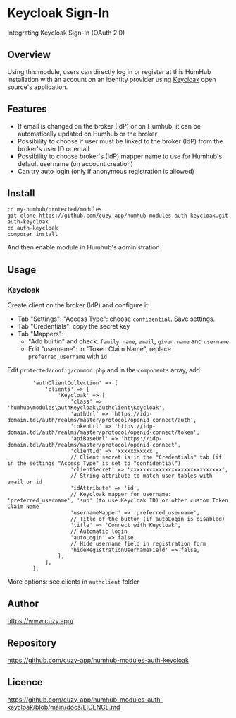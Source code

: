 # Keycloak Sign-In

Integrating Keycloak Sign-In (OAuth 2.0)


## Overview

Using this module, users can directly log in or register at this HumHub installation with an account on an identity provider using [Keycloak](https://www.keycloak.org/) open source's application.


## Features

- If email is changed on the broker (IdP) or on Humhub, it can be automatically updated on Humhub or the broker
- Possibility to choose if user must be linked to the broker (IdP) from the broker's user ID or email
- Possibility to choose broker's (IdP) mapper name to use for Humhub's default username (on account creation)
- Can try auto login (only if anonymous registration is allowed)


## Install

```
cd my-humhub/protected/modules
git clone https://github.com/cuzy-app/humhub-modules-auth-keycloak.git auth-keycloak
cd auth-keycloak
composer install
```

And then enable module in Humhub's administration


## Usage

### Keycloak

Create client on the broker (IdP) and configure it:
- Tab "Settings": "Access Type": choose `confidential`. Save settings.
- Tab "Credentials": copy the secret key
- Tab "Mappers":
    + "Add builtin" and check: `family name`, `email`, `given name` and `username`
    + Edit "username": in "Token Claim Name", replace `preferred_username` with `id`


Edit `protected/config/common.php` and in the `components` array, add:
```
        'authClientCollection' => [
            'clients' => [
                'Keycloak' => [
                    'class' => 'humhub\modules\authKeycloak\authclient\Keycloak',
                    'authUrl' => 'https://idp-domain.tdl/auth/realms/master/protocol/openid-connect/auth',
                    'tokenUrl' => 'https://idp-domain.tdl/auth/realms/master/protocol/openid-connect/token',
                    'apiBaseUrl' => 'https://idp-domain.tdl/auth/realms/master/protocol/openid-connect',
                    'clientId' => 'xxxxxxxxxxx',
                    // Client secret is in the "Credentials" tab (if in the settings "Access Type" is set to "confidential")
                    'clientSecret' => 'xxxxxxxxxxxxxxxxxxxxxxxxxxxxx',
                    // String attribute to match user tables with email or id
                    'idAttribute' => 'id',
                    // Keycloak mapper for username: 'preferred_username', 'sub' (to use Keycloak ID) or other custom Token Claim Name
                    'usernameMapper' => 'preferred_username',
                    // Title of the button (if autoLogin is disabled)
                    'title' => 'Connect with Keycloak',
                    // Automatic login
                    'autoLogin' => false,
                    // Hide username field in registration form
                    'hideRegistrationUsernameField' => false,
                ],
            ],
        ],
```

More options: see clients in `authclient` folder


## Author

https://www.cuzy.app/


## Repository

https://github.com/cuzy-app/humhub-modules-auth-keycloak


## Licence

https://github.com/cuzy-app/humhub-modules-auth-keycloak/blob/main/docs/LICENCE.md